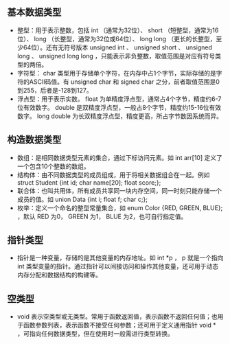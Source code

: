 ## 基本数据类型
* 整型：用于表示整数，包括 int （通常为32位）、 short （短整型，通常为16位）、 long （长整型，通常为32位或64位）、 long long （更长的长整型，至少64位）。还有无符号版本 unsigned int 、 unsigned short 、 unsigned long 、 unsigned long long ，只能表示非负整数，取值范围是对应有符号类型的两倍。
* 字符型： char 类型用于存储单个字符，在内存中占1个字节，实际存储的是字符的ASCII码值。有 unsigned char 和 signed char 之分，前者取值范围是0到255，后者是-128到127。
* 浮点型：用于表示实数。 float 为单精度浮点型，通常占4个字节，精度约6-7位有效数字。 double 是双精度浮点型，一般占8个字节，精度约15-16位有效数字。 long double 为长双精度浮点型，精度更高，所占字节数因系统而异。

## 构造数据类型
* 数组：是相同数据类型元素的集合，通过下标访问元素。如 int arr[10] 定义了一个包含10个整数的数组。
* 结构体：由不同数据类型的成员组成，用于将相关数据组合在一起。例如 struct Student {int id; char name[20]; float score;}; 
* 联合体：也叫共用体，所有成员共享同一块内存空间，同一时刻只能存储一个成员的值。如 union Data {int i; float f; char c;}; 
* 枚举：定义一个命名的整型常量集合，如 enum Color {RED, GREEN, BLUE}; ，默认 RED 为0， GREEN 为1， BLUE 为2，也可自行指定值。
## 指针类型
* 指针是一种变量，存储的是其他变量的内存地址。如 int *p ， p 就是一个指向 int 类型变量的指针。通过指针可以间接访问和操作其他变量，还可用于动态内存分配和数据结构的构建等。

## 空类型
* void 表示空类型或无类型。常用于函数返回值，表示函数不返回任何值；也用于函数参数列表，表示函数不接受任何参数；还可用于定义通用指针 void * ，可指向任何数据类型，但在使用时一般需进行类型转换。